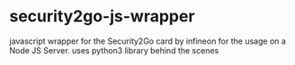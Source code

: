# security2go-js-wrapper
javascript wrapper for the Security2Go card by infineon for the usage on a Node JS Server. uses python3 library behind the scenes
